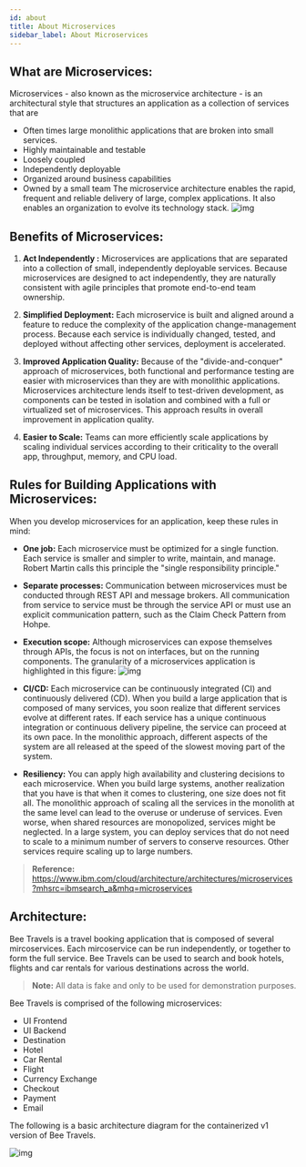 ```yaml
---
id: about
title: About Microservices
sidebar_label: About Microservices
---
```

## What are Microservices:
Microservices - also known as the microservice architecture - is an architectural style that structures an application as a collection of services that are 

- Often times large monolithic applications that are broken into small services.
- Highly maintainable and testable
- Loosely coupled
- Independently deployable
- Organized around business capabilities
- Owned by a small team
The microservice architecture enables the rapid, frequent and reliable delivery of large, complex applications. It also enables an organization to evolve its technology stack.
![img](../static/img/img1.png)

## Benefits of Microservices: 
 1. **Act Independently :** 
 Microservices are applications that are separated into a collection of small, independently deployable services. Because microservices are designed to act independently, they are naturally consistent with agile principles that promote end-to-end team ownership.

 2. **Simplified Deployment:** 
 Each microservice is built and aligned around a feature to reduce the complexity of the application change-management process. Because each service is individually changed, tested, and deployed without affecting other services, deployment is accelerated.

 3. **Improved Application Quality:**
Because of the "divide-and-conquer" approach of microservices, both functional and performance testing are easier with microservices than they are with monolithic applications. Microservices architecture lends itself to test-driven development, as components can be tested in isolation and combined with a full or virtualized set of microservices. This approach results in overall improvement in application quality.

4. **Easier to Scale:** 
Teams can more efficiently scale applications by scaling individual services according to their criticality to the overall app, throughput, memory, and CPU load.

## Rules for Building Applications with Microservices:

When you develop microservices for an application, keep these rules in mind:

 - **One job:** Each microservice must be optimized for a single function. Each service is smaller and simpler to write, maintain, and manage. Robert Martin calls this principle the "single responsibility principle."

- **Separate processes:** Communication between microservices must be conducted through REST API and message brokers. All communication from service to service must be through the service API or must use an explicit communication pattern, such as the Claim Check Pattern from Hohpe.

- **Execution scope:** Although microservices can expose themselves through APIs, the focus is not on interfaces, but on the running components. The granularity of a microservices application is highlighted in this figure:
![img](../static/img/img2.png)

- **CI/CD:** Each microservice can be continuously integrated (CI) and continuously delivered (CD). When you build a large application that is composed of many services, you soon realize that different services evolve at different rates. If each service has a unique continuous integration or continuous delivery pipeline, the service can proceed at its own pace. In the monolithic approach, different aspects of the system are all released at the speed of the slowest moving part of the system.

- **Resiliency:** You can apply high availability and clustering decisions to each microservice. When you build large systems, another realization that you have is that when it comes to clustering, one size does not fit all. The monolithic approach of scaling all the services in the monolith at the same level can lead to the overuse or underuse of services. Even worse, when shared resources are monopolized, services might be neglected. In a large system, you can deploy services that do not need to scale to a minimum number of servers to conserve resources. Other services require scaling up to large numbers.

> **Reference:** https://www.ibm.com/cloud/architecture/architectures/microservices?mhsrc=ibmsearch_a&mhq=microservices

## Architecture:
Bee Travels is a travel booking application that is composed of several mircoservices. Each mircoservice can be run independently, or together to form the full service. Bee Travels can be used to search and book hotels, flights and car rentals for various destinations across the world.

> **Note:** All data is fake and only to be used for demonstration purposes.

Bee Travels is comprised of the following microservices:
* UI Frontend
* UI Backend
* Destination
* Hotel 
* Car Rental
* Flight
* Currency Exchange
* Checkout
* Payment
* Email

The following is a basic architecture diagram for the containerized v1 version of Bee Travels.

![img](../static/img/architecture-v1.png)
